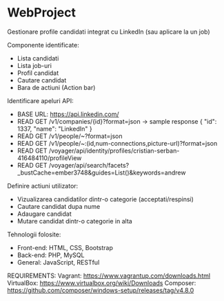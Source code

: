 # WebProject
Gestionare profile candidati integrat cu LinkedIn (sau aplicare la un job)

Componente identificate:
- Lista candidati
- Lista job-uri
- Profil candidat
- Cautare candidat
- Bara de actiuni (Action bar)

Identificare apeluri API:
 - BASE URL: https://api.linkedin.com/
 - READ GET /v1/companies/{id}?format=json
 -> sample response
{
  "id": 1337,
  "name": "LinkedIn"
}
 - READ GET /v1/people/~?format=json
 - READ GET /v1/people/~:(id,num-connections,picture-url)?format=json
 - READ GET /voyager/api/identity/profiles/cristian-serban-416484110/profileView
 - READ GET /voyager/api/search/facets?_bustCache=ember3748&guides=List()&keywords=andrew
 
Definire actiuni utilizator:
- Vizualizarea candidatilor dintr-o categorie (acceptati/respinsi)
- Cautare candidat dupa nume
- Adaugare candidat
- Mutare candidat dintr-o categorie in alta

Tehnologii folosite:
- Front-end: HTML, CSS, Bootstrap
- Back-end: PHP, MySQL
- General: JavaScript, RESTful

REQUIREMENTS:
Vagrant: https://www.vagrantup.com/downloads.html
VirtualBox: https://www.virtualbox.org/wiki/Downloads
Composer: https://github.com/composer/windows-setup/releases/tag/v4.8.0

